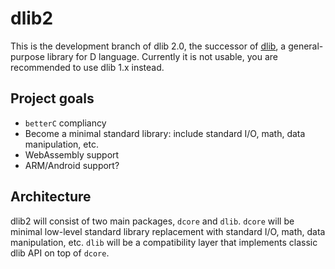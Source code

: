 dlib2
=====
This is the development branch of dlib 2.0, the successor of [dlib](https://github.com/gecko0307/dlib), a general-purpose library for D language. Currently it is not usable, you are recommended to use dlib 1.x instead.

Project goals
-------------
* `betterC` compliancy
* Become a minimal standard library: include standard I/O, math, data manipulation, etc.
* WebAssembly support
* ARM/Android support?

Architecture
------------
dlib2 will consist of two main packages, `dcore` and `dlib`. `dcore` will be minimal low-level standard library replacement with standard I/O, math, data manipulation, etc. `dlib` will be a compatibility layer that implements classic dlib API on top of `dcore`.
